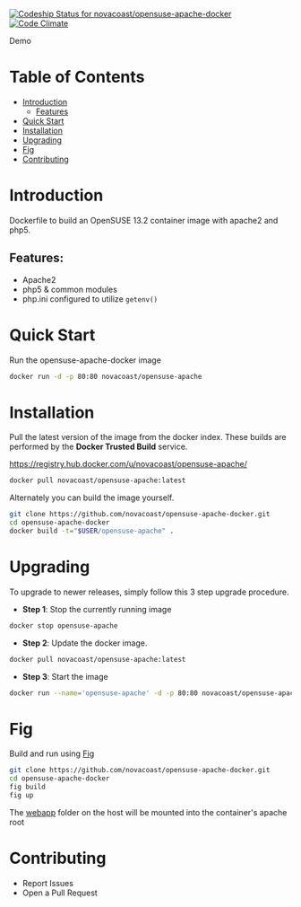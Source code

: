 [ ![Codeship Status for novacoast/opensuse-apache-docker](https://codeship.com/projects/b0bd21b0-5274-0132-69f7-72279d09a1d7/status)](https://codeship.com/projects/48655) [![Code Climate](https://codeclimate.com/github/novacoast/opensuse-apache-docker/badges/gpa.svg)](https://codeclimate.com/github/novacoast/opensuse-apache-docker)

Demo

# Table of Contents

- [Introduction](#introduction)
  - [Features](#features)
- [Quick Start](#quick-start)
- [Installation](#installation)
- [Upgrading](#upgrading)
- [Fig](#fig)
- [Contributing](#contributing)

# Introduction

Dockerfile to build an OpenSUSE 13.2 container image with apache2 and php5.

## Features:
- Apache2
- php5 & common modules
- php.ini configured to utilize `getenv()`

# Quick Start

Run the opensuse-apache-docker image

```bash
docker run -d -p 80:80 novacoast/opensuse-apache
```
# Installation

Pull the latest version of the image from the docker index. These builds are performed by the **Docker Trusted Build** service.

https://registry.hub.docker.com/u/novacoast/opensuse-apache/

```bash
docker pull novacoast/opensuse-apache:latest
```

Alternately you can build the image yourself.

```bash
git clone https://github.com/novacoast/opensuse-apache-docker.git
cd opensuse-apache-docker
docker build -t="$USER/opensuse-apache" .
```

# Upgrading

To upgrade to newer releases, simply follow this 3 step upgrade procedure.

- **Step 1**: Stop the currently running image

```bash
docker stop opensuse-apache
```

- **Step 2**: Update the docker image.

```bash
docker pull novacoast/opensuse-apache:latest
```

- **Step 3**: Start the image

```bash
docker run --name='opensuse-apache' -d -p 80:80 novacoast/opensuse-apache
```

# Fig

Build and run using [Fig](http://www.fig.sh)

```bash
git clone https://github.com/novacoast/opensuse-apache-docker.git
cd opensuse-apache-docker
fig build
fig up
```

The [webapp](webapp) folder on the host will be mounted into the container's apache root

# Contributing

+ Report Issues
+ Open a Pull Request

